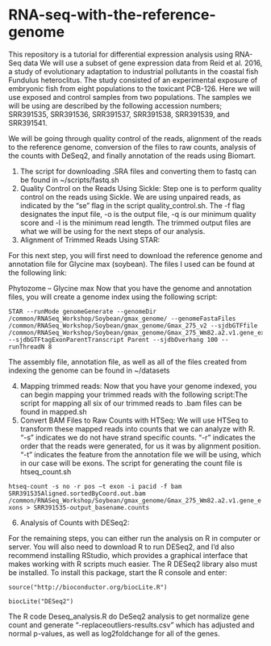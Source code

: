 # RNA-seq-with-the-reference-genome

This repository is a tutorial for differential expression analysis using RNA-Seq data
We will use a subset of gene expression data from Reid et al. 2016, a study of evolutionary adaptation to industrial pollutants in the coastal fish Fundulus heteroclitus. The study consisted of an experimental exposure of embryonic fish from eight populations to the toxicant PCB-126. Here we will use exposed and control samples from two populations.
The samples we will be using are described by the following accession numbers; SRR391535, SRR391536, SRR391537, SRR391538, SRR391539, and SRR391541.

We will be going through quality control of the reads, alignment of the reads to the reference genome, conversion of the files to raw counts, analysis of the counts with DeSeq2, and finally annotation of the reads using Biomart.

1. The script for downloading .SRA files and converting them to fastq can be found in ~/scripts/fastq.sh
2. Quality Control on the Reads Using Sickle: Step one is to perform quality control on the reads using Sickle. We are using unpaired reads, as indicated by the “se” flag in the script quality_control.sh. The -f flag designates the input file, -o is the output file, -q is our minimum quality score and -l is the minimum read length.  The trimmed output files are what we will be using for the next steps of our analysis.
3. Alignment of Trimmed Reads Using STAR:

For this next step, you will first need to download the reference genome and annotation file for Glycine max (soybean). The files I used can be found at the following link:

Phytozome – Glycine max
Now that you have the genome and annotation files, you will create a genome index using the following script:

```
STAR --runMode genomeGenerate --genomeDir /common/RNASeq_Workshop/Soybean/gmax_genome/ --genomeFastaFiles /common/RNASeq_Workshop/Soybean/gmax_genome/Gmax_275_v2 --sjdbGTFfile /common/RNASeq_Workshop/Soybean/gmax_genome/Gmax_275_Wm82.a2.v1.gene_exons --sjdbGTFtagExonParentTranscript Parent --sjdbOverhang 100 --runThreadN 8
```

The assembly file, annotation file, as well as all of the files created from indexing the genome can be found in ~/datasets

4. Mapping trimmed reads:
Now that you have your genome indexed, you can begin mapping your trimmed reads with the following script:The script for mapping all six of our trimmed reads to .bam files can be found in mapped.sh
5. Convert BAM Files to Raw Counts with HTSeq: We will use HTSeq to transform these mapped reads into counts that we can analyze with R. “-s” indicates we do not have strand specific counts. “-r” indicates the order that the reads were generated, for us it was by alignment position. “-t” indicates the feature from the annotation file we will be using, which in our case will be exons. The script for generating the count file is htseq_count.sh

```htseq-count -s no -r pos —t exon -i pacid -f bam SRR391535Aligned.sortedByCoord.out.bam /common/RNASeq_Workshop/Soybean/gmax_genome/Gmax_275_Wm82.a2.v1.gene_exons > SRR391535-output_basename.counts```

6. Analysis of Counts with DESeq2:

For the remaining steps, you can either run the analysis on R in computer or server. You will also need to download R to run DESeq2, and I’d also recommend installing RStudio, which provides a graphical interface that makes working with R scripts much easier.
The R DESeq2 library also must be installed. To install this package, start the R console and enter:

```source("http://bioconductor.org/biocLite.R")```

```biocLite("DESeq2")```

The R code Deseq_analysis.R do DeSeq2 analysis to get normalize gene count and generate “-replaceoutliers-results.csv” which has adjusted and normal p-values, as well as log2foldchange for all of the genes.

